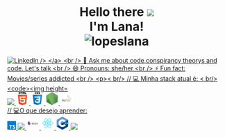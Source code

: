 
<h1 align="center">Hello there <img src="https://raw.githubusercontent.com/kaueMarques/kaueMarques/master/hi.gif" width="20px">
  </br>I'm Lana!
  <br />
  <img src="https://komarev.com/ghpvc/?username=lopeslana" alt="lopeslana" /></h1>

<a href="https://www.linkedin.com/in/lopeslana/" target="_blank">
  <img src="https://raw.githubusercontent.com/brunobertolini/brunobertolini/master/assets/linkedin.svg" width="20px"  alt=" LinkedIn />
</a>
                                                                                                                           <br />
💬 Ask me about code,conspirancy theorys and code. Let's talk 
<br />
😄 Pronouns: she/her
<br />
⚡ Fun fact: Movies/series addicted
<br />

< br/>
// 💻 Minha stack atual é:
< br/>
<code><img height="30" src="https://raw.githubusercontent.com/github/explore/80688e429a7d4ef2fca1e82350fe8e3517d3494d/topics/javascript/javascript.png"></code>
<code><img height="30" src="https://raw.githubusercontent.com/gabizinha12/gabizinha12/master/assets/java.png"></code>
<code><img height="30" src="https://raw.githubusercontent.com/github/explore/80688e429a7d4ef2fca1e82350fe8e3517d3494d/topics/html/html.png"></code>
<code><img height="30" src="https://raw.githubusercontent.com/github/explore/80688e429a7d4ef2fca1e82350fe8e3517d3494d/topics/css/css.png"></code>
<code><img height="30" src="https://raw.githubusercontent.com/github/explore/80688e429a7d4ef2fca1e82350fe8e3517d3494d/topics/nodejs/nodejs.png"></code>
<code><img height="30" src="https://raw.githubusercontent.com/github/explore/80688e429a7d4ef2fca1e82350fe8e3517d3494d/topics/mysql/mysql.png"></code>
<br />
// 💻O que desejo aprender:
<br/>
<code><img height="20" src="https://raw.githubusercontent.com/github/explore/80688e429a7d4ef2fca1e82350fe8e3517d3494d/topics/typescript/typescript.png"></code>
<code><img height="30" src="https://raw.githubusercontent.com/gabizinha12/gabizinha12/master/assets/python.png"></code>
<code><img height="30" src="https://raw.githubusercontent.com/github/explore/80688e429a7d4ef2fca1e82350fe8e3517d3494d/topics/elixir/elixir.png"></code>
<code><img height="30" src="https://raw.githubusercontent.com/github/explore/80688e429a7d4ef2fca1e82350fe8e3517d3494d/topics/react/react.png"></code>
<code><img height="30" src="https://raw.githubusercontent.com/github/explore/80688e429a7d4ef2fca1e82350fe8e3517d3494d/topics/cpp/cpp.png"></code>
<code><img height="30" src="https://www.pngkit.com/png/detail/225-2254691_9kib-354x415-unnamed-mongodb-logo-svg.png"></code>



